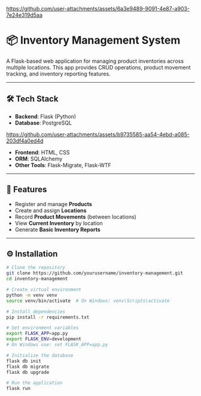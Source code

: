 

https://github.com/user-attachments/assets/6a3e9489-9091-4e87-a903-7e24e319d5aa

# 📦 Inventory Management System

A Flask-based web application for managing product inventories across multiple locations. This app provides CRUD operations, product movement tracking, and inventory reporting features.

---

## 🛠️ Tech Stack

- **Backend**: Flask (Python)
- **Database**: PostgreSQL

https://github.com/user-attachments/assets/b9735585-aa54-4ebd-a085-203df4a0ed4d


- **Frontend**: HTML, CSS
- **ORM**: SQLAlchemy
- **Other Tools**: Flask-Migrate, Flask-WTF

---

## 📂 Features

- Register and manage **Products**
- Create and assign **Locations**
- Record **Product Movements** (between locations)
- View **Current Inventory** by location
- Generate **Basic Inventory Reports**

---

## ⚙️ Installation

```bash
# Clone the repository
git clone https://github.com/yourusername/inventory-management.git
cd inventory-management

# Create virtual environment
python -m venv venv
source venv/bin/activate  # On Windows: venv\Scripts\activate

# Install dependencies
pip install -r requirements.txt

# Set environment variables
export FLASK_APP=app.py
export FLASK_ENV=development
# On Windows use: set FLASK_APP=app.py

# Initialize the database
flask db init
flask db migrate
flask db upgrade

# Run the application
flask run
